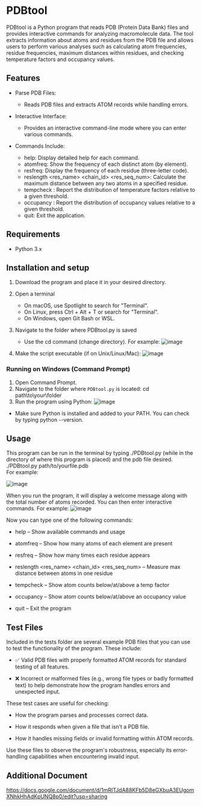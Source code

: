 # PDBtool
PDBtool is a Python program that reads PDB (Protein Data Bank) files and provides interactive commands for analyzing macromolecule data. The tool extracts information about atoms and residues from the PDB file and allows users to perform various analyses such as calculating atom frequencies, residue frequencies, maximum distances within residues, and checking temperature factors and occupancy values.


## Features
+ Parse PDB Files:
  + Reads PDB files and extracts ATOM records while handling errors.
+ Interactive Interface:
  + Provides an interactive command-line mode where you can enter various commands.
  
+ Commands Include:
  + help: Display detailed help for each command.
  + atomfreq: Show the frequency of each distinct atom (by element).
  + resfreq: Display the frequency of each residue (three-letter code).
  + reslength <res_name> <chain_id> <res_seq_num>: Calculate the maximum distance between any two atoms in a specified residue.
  + tempcheck <decimal>: Report the distribution of temperature factors relative to a given threshold.
  + occupancy <decimal>: Report the distribution of occupancy values relative to a given threshold.
  + quit: Exit the application.

## Requirements
+ Python 3.x

## Installation and setup
1. Download the program and place it in your desired directory.
2. Open a terminal
   + On macOS, use Spotlight to search for "Terminal".
   + On Linux, press Ctrl + Alt + T or search for "Terminal".
   + On Windows, open Git Bash or WSL.
3. Navigate to the folder where PDBtool.py is saved
   + Use the cd command (change directory). For example:
     ![image](https://github.com/user-attachments/assets/1878e715-dd6d-4b25-956f-30aaafd6f996)

  
5. Make the script executable (if on Unix/Linux/Mac):
   ![image](https://github.com/user-attachments/assets/59a8d5d2-e58b-496f-815b-0cfcdcc89313)

### Running on Windows (Command Prompt)

1. Open Command Prompt.
2. Navigate to the folder where `PDBtool.py` is located:
    cd path\to\your\folder
3. Run the program using Python:
   ![image](https://github.com/user-attachments/assets/3a16a1bc-fb2c-43b9-abd7-13f091bc2b37)
  - Make sure Python is installed and added to your PATH. You can check by typing python --version.
   
## Usage
This program can be run in the terminal by typing ./PDBtool.py (while in the directory of where this program is placed)
and the pdb file desired.  
./PDBtool.py path/to/yourfile.pdb  
For example:

![image](https://github.com/user-attachments/assets/fd520cb4-97a8-4aa8-8e5b-32ffeaab4ce2)

When you run the program, it will display a welcome message along with the total number of atoms recorded. You can then enter interactive commands. For example:
![image](https://github.com/user-attachments/assets/9ea1713e-5e22-4ac4-a8ad-72a43bf35cb4)

Now you can type one of the following commands:

+ help – Show available commands and usage

+ atomfreq – Show how many atoms of each element are present

+ resfreq – Show how many times each residue appears

+ reslength <res_name> <chain_id> <res_seq_num> – Measure max distance between atoms in one residue

+ tempcheck <number> – Show atom counts below/at/above a temp factor

+ occupancy <number> – Show atom counts below/at/above an occupancy value

+ quit – Exit the program

## Test Files

Included in the tests folder are several example PDB files that you can use to test the functionality of the program. These include:

+ ✅ Valid PDB files with properly formatted ATOM records for standard testing of all features.

+ ❌ Incorrect or malformed files (e.g., wrong file types or badly formatted text) to help demonstrate how the program handles errors and unexpected input.

These test cases are useful for checking:

+ How the program parses and processes correct data.

+ How it responds when given a file that isn’t a PDB file.

+ How it handles missing fields or invalid formatting within ATOM records.

Use these files to observe the program's robustness, especially its error-handling capabilities when encountering invalid input.

## Additional Document
https://docs.google.com/document/d/1mRITJdA88KFb5D8eGXbuA3EUgomXNhkHhAdKpUNQ8p0/edit?usp=sharing





